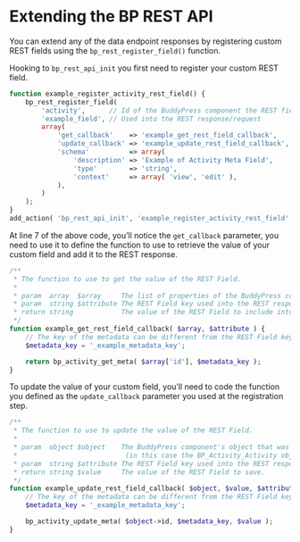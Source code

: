 # Extending the BP REST API

You can extend any of the data endpoint responses by registering custom REST fields using the `bp_rest_register_field()` function.

Hooking to `bp_rest_api_init` you first need to register your custom REST field.

```php
function example_register_activity_rest_field() {
    bp_rest_register_field(
        'activity',      // Id of the BuddyPress component the REST field is about
        'example_field', // Used into the REST response/request
        array(
            'get_callback'    => 'example_get_rest_field_callback',    // The function to use to get the value of the REST Field
            'update_callback' => 'example_update_rest_field_callback', // The function to use to update the value of the REST Field
            'schema'          => array(                                // The example_field REST schema.
                'description' => 'Example of Activity Meta Field',
                'type'        => 'string',
                'context'     => array( 'view', 'edit' ),
            ),
        )
    );
}
add_action( 'bp_rest_api_init', 'example_register_activity_rest_field' );
```

At line 7 of the above code, you’ll notice the `get_callback` parameter, you need to use it to define the function to use to retrieve the value of your custom field and add it to the REST response.

```php
/**
 * The function to use to get the value of the REST Field.
 *
 * param  array  $array     The list of properties of the BuddyPress component's object.
 * param  string $attribute The REST Field key used into the REST response.
 * return string            The value of the REST Field to include into the REST response.
 */
function example_get_rest_field_callback( $array, $attribute ) {
    // The key of the metadata can be different from the REST Field key.
    $metadata_key = '_example_metadata_key';

    return bp_activity_get_meta( $array['id'], $metadata_key );
}
```

To update the value of your custom field, you’ll need to code the function you defined as the `update_callback` parameter you used at the registration step.

```php
/**
 * The function to use to update the value of the REST Field.
 *
 * param  object $object    The BuddyPress component's object that was just created/updated during the request.
 *                           (in this case the BP_Activity_Activity object).
 * param  string $attribute The REST Field key used into the REST response.
 * return string $value     The value of the REST Field to save.
 */
function example_update_rest_field_callback( $object, $value, $attribute ) {
    // The key of the metadata can be different from the REST Field key.
    $metadata_key = '_example_metadata_key';

    bp_activity_update_meta( $object->id, $metadata_key, $value );
}
```
